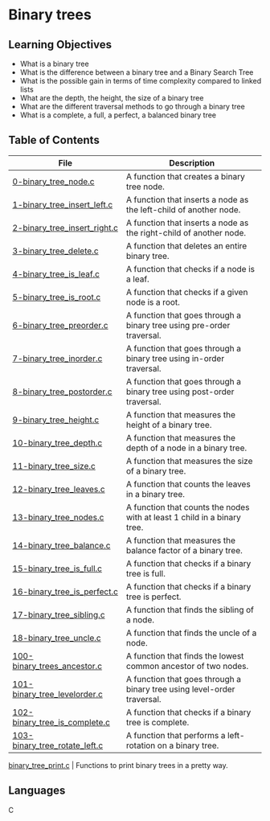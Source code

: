 # Binary trees
## Learning Objectives
- What is a binary tree
- What is the difference between a binary tree and a Binary Search Tree
- What is the possible gain in terms of time complexity compared to linked lists
- What are the depth, the height, the size of a binary tree
- What are the different traversal methods to go through a binary tree
- What is a complete, a full, a perfect, a balanced binary tree

## Table of Contents
File | Description
---- | -----------
[0-binary_tree_node.c](./0-binary_tree_node.c) | A function that creates a binary tree node.
[1-binary_tree_insert_left.c](./1-binary_tree_insert_left.c) | A function that inserts a node as the left-child of another node.
[2-binary_tree_insert_right.c](./2-binary_tree_insert_right.c) | A function that inserts a node as the right-child of another node.
[3-binary_tree_delete.c](./3-binary_tree_delete.c) | A function that deletes an entire binary tree.
[4-binary_tree_is_leaf.c](./4-binary_tree_is_leaf.c) | A function that checks if a node is a leaf.
[5-binary_tree_is_root.c](/5-binary_tree_is_root.c) | A function that checks if a given node is a root.
[6-binary_tree_preorder.c](./6-binary_tree_preorder.c) | A function that goes through a binary tree using pre-order traversal.
[7-binary_tree_inorder.c](./7-binary_tree_inorder.c) | A function that goes through a binary tree using in-order traversal.
[8-binary_tree_postorder.c](./8-binary_tree_postorder.c) | A function that goes through a binary tree using post-order traversal.
[9-binary_tree_height.c](./9-binary_tree_height.c) | A function that measures the height of a binary tree.
[10-binary_tree_depth.c](./10-binary_tree_depth.c) | A function that measures the depth of a node in a binary tree.
[11-binary_tree_size.c](./11-binary_tree_size.c) | A function that measures the size of a binary tree.
[12-binary_tree_leaves.c](./12-binary_tree_leaves.c) | A function that counts the leaves in a binary tree.
[13-binary_tree_nodes.c](./13-binary_tree_nodes.c) | A function that counts the nodes with at least 1 child in a binary tree.
[14-binary_tree_balance.c](./14-binary_tree_balance.c) | A function that measures the balance factor of a binary tree.
[15-binary_tree_is_full.c](./15-binary_tree_is_full.c) | A function that checks if a binary tree is full.
[16-binary_tree_is_perfect.c](./16-binary_tree_is_perfect.c) | A function that checks if a binary tree is perfect.
[17-binary_tree_sibling.c](./17-binary_tree_sibling.c) | A function that finds the sibling of a node.
[18-binary_tree_uncle.c](./18-binary_tree_uncle.c) | A function that finds the uncle of a node.
[100-binary_trees_ancestor.c](./100-binary_trees_ancestor.c) | A function that finds the lowest common ancestor of two nodes.
[101-binary_tree_levelorder.c](./101-binary_tree_levelorder.c) | A function that goes through a binary tree using level-order traversal.
[102-binary_tree_is_complete.c](./102-binary_tree_is_complete.c) | A function that checks if a binary tree is complete.
[103-binary_tree_rotate_left.c](./103-binary_tree_rotate_left.c) | A function that performs a left-rotation on a binary tree.

[binary_tree_print.c](./binary_tree_print.c) | Functions to print binary trees in a pretty way.

## Languages
C
